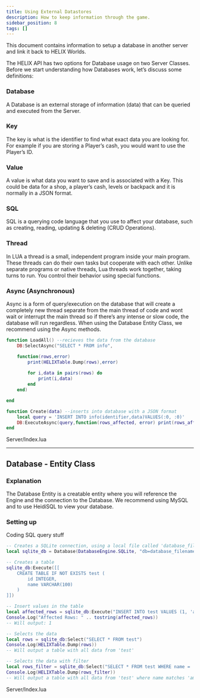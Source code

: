 ```yaml
---
title: Using External Datastores
description: How to keep information through the game.
sidebar_position: 8
tags: []
---
```


This document contains information to setup a database in another server and link it back to HELIX Worlds.


The HELIX API has two options for Database usage on two Server Classes. Before we start understanding how Databases work, let’s discuss some definitions:

### Database

A Database is an external storage of information (data) that can be queried and executed from the Server. 

### Key

The key is what is the identifier to find what exact data you are looking for. For example if you are storing a Player’s cash, you would want to use the Player’s ID.

### Value

A value is what data you want to save and is associated with a Key. This could be data for a shop, a player’s cash, levels or backpack and it is normally in a JSON format.

### SQL

SQL is a querying code language that you use to affect your database, such as creating, reading, updating & deleting (CRUD Operations).

### Thread

In LUA a thread is a small, independent program inside your main program. These threads can do their own tasks but cooperate with each other. Unlike separate programs or native threads, Lua threads work together, taking turns to run. You control their behavior using special functions.

### Async (Asynchronous)

Async is a form of query/execution on the database that will create a completely new thread separate from the main thread of code and wont wait or interrupt the main thread so if there’s any intense or slow code, the database will run regardless. When using the Database Entity Class, we recommend using the Async methods.

```lua
function LoadAll() --recieves the data from the database
    DB:SelectAsync("SELECT * FROM info",

    function(rows,error)  
        print(HELIXTable.Dump(rows),error)
    
        for i,data in pairs(rows) do
            print(i,data)
        end
    end)

end

function Create(data) --inserts into database with a JSON format
    local query = 'INSERT INTO info(identifier,data)VALUES(:0, :0)'
    DB:ExecuteAsync(query,function(rows_affected, error) print(rows_affected, error) end,math.random(1,100),JSON.stringify(data))
end
```
Server/Index.lua
___
## Database - Entity Class

### Explanation

The Database Entity is a creatable entity where you will reference the Engine and the connection to the Database. We recommend using MySQL and to use HeidiSQL to view your database.

### Setting up

Coding SQL query stuff
```lua
-- Creates a SQLite connection, using a local file called 'database_filename.db'
local sqlite_db = Database(DatabaseEngine.SQLite, "db=database_filename.db timeout=2")

-- Creates a table
sqlite_db:Execute([[
    CREATE TABLE IF NOT EXISTS test (
        id INTEGER,
        name VARCHAR(100)
    )
]])

-- Insert values in the table
local affected_rows = sqlite_db:Execute("INSERT INTO test VALUES (1, 'amazing')")
Console.Log("Affected Rows: " .. tostring(affected_rows))
-- Will output: 1

-- Selects the data
local rows = sqlite_db:Select("SELECT * FROM test")
Console.Log(HELIXTable.Dump(rows))
-- Will output a table with all data from 'test'

-- Selects the data with filter
local rows_filter = sqlite_db:Select("SELECT * FROM test WHERE name = :0", "amazing")
Console.Log(HELIXTable.Dump(rows_filter))
-- Will output a table with all data from 'test' where name matches 'amazing'
```
Server/Index.lua


